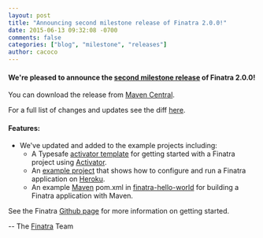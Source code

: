 ```yaml
---
layout: post
title: "Announcing second milestone release of Finatra 2.0.0!"
date: 2015-06-13 09:32:08 -0700
comments: false
categories: ["blog", "milestone", "releases"]
author: cacoco
---
```


#### We're pleased to announce the [second milestone release](https://github.com/twitter/finatra/releases/tag/v2.0.0.M2) of Finatra 2.0.0!

You can download the release from [Maven Central][maven-central].

For a full list of changes and updates see the diff [here](https://github.com/twitter/finatra/compare/v2.0.0.M1...v2.0.0.M2).

#### Features:

* We've updated and added to the example projects including:
  * A Typesafe [activator template](https://github.com/twitter/finatra/tree/master/examples/finatra-activator-seed) for getting started with a Finatra project using [Activator](https://www.typesafe.com/community/core-tools/activator-and-sbt).
  * An [example project](https://github.com/twitter/finatra/tree/master/examples/finatra-hello-world-heroku) that shows how to configure and run a Finatra application on [Heroku](https://www.heroku.com/).
  * An example [Maven](http://maven.apache.org/) pom.xml in [finatra-hello-world](https://github.com/twitter/finatra/blob/master/examples/finatra-hello-world/pom.xml) for building a Finatra application with Maven.


See the Finatra [Github page](https://github.com/twitter/finatra) for more information on getting started.

-- The [Finatra](https://groups.google.com/forum/#!forum/finatra-users) Team

[maven-central]: http://search.maven.org/#search%7Cga%7C1%7Cg%3A%22com.twitter.finatra%22%20AND%20v%3A%222.0.0.M2%22
